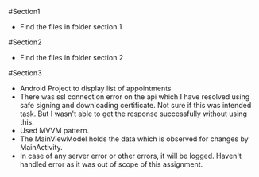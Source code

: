 #Section1
- Find the files in folder section 1

#Section2
- Find the files in folder section 2


#Section3
- Android Project to display list of appointments
- There was ssl connection error on the api which I have resolved using safe signing and downloading certificate. Not sure if this was intended task. But I wasn't able to get the response successfully without using this.
- Used MVVM pattern.
- The MainViewModel holds the data which is observed for changes by MainActivity.
- In case of any server error or other errors, it will be logged. Haven't handled error as it was out of scope of this assignment.